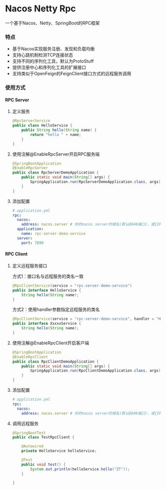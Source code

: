 # Nacos Netty Rpc

一个基于Nacos、Netty、SpringBoot的RPC框架

### 特点

- 基于Nacos实现服务注册、发现和负载均衡
- 支持心跳机制检测TCP连接状态
- 支持不同的序列化工具，默认为ProtoStuff
- 提供注册中心和序列化工具的扩展接口
- 支持类似于OpenFeign的FeignClient接口方式的远程服务调用

### 使用方式

#### RPC Server

1. 定义服务

   ```Java
   @RpcServerService
   public class HelloService {
       public String hello(String name) {
           return "hello " + name;
       }
   }
   ```

2. 使用注解@EnableRpcServer开启RPC服务端

   ```java
   @SpringBootApplication
   @EnableRpcServer
   public class RpcServerDemoApplication {
       public static void main(String[] args) {
           SpringApplication.run(RpcServerDemoApplication.class, args);
       }
   }
   ```

3. 添加配置

   ```yaml
   # application.yml
   rpc:
     nacos:
       address: nacos.server # 你的nacos server的域名(默认8848端口)，或{IP}:{Port}
     application:
       name: rpc-server-demo-service
     server:
       port: 7890
   ```

   

#### RPC Client

1. 定义远程服务接口

   方式1：接口名与远程服务的类名一致

   ```java
   @RpcClientService(service = "rpc-server-demo-service")
   public interface HelloService {
       String hello(String name);
   }
   ```

   方式2：使用handler参数指定远程服务的类名

   ```java
   @RpcClientService(service = "rpc-server-demo-service", handler = "HelloService")
   public interface XxxxxService {
       String hello(String name);
   }
   ```

2. 使用注解@EnableRpcClient开启客户端

   ```java
   @SpringBootApplication
   @EnableRpcClient
   public class RpcClientDemoApplication {
       public static void main(String[] args) {
           SpringApplication.run(RpcClientDemoApplication.class, args);
       }
   }
   ```

3. 添加配置

   ```yaml
   # application.yml
   rpc:
     nacos:
       address: nacos.server # 你的nacos server的域名(默认8848端口)，或{IP}:{Port}4
   ```

4. 调用远程服务

   ```java
   @SpringBootTest
   public class TestRpcClient {
   
       @Autowired
       private HelloService helloService;
   
       @Test
       public void test() {
           System.out.println(helloService.hello("ZT"));
       }
   
   }
